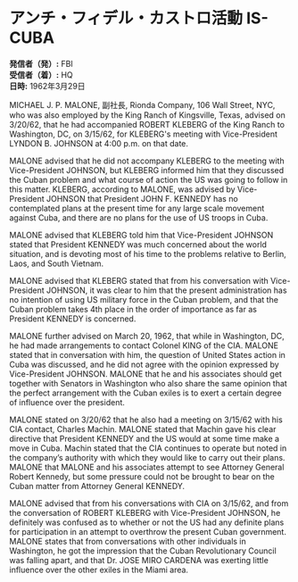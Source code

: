 # アンチ・フィデル・カストロ活動 IS-CUBA

**発信者（発）:** FBI  
**受信者（着）:** HQ  
**日時:** 1962年3月29日  

MICHAEL J. P. MALONE, 副社長, Rionda Company, 106 Wall Street, NYC, who was also employed by the King Ranch of Kingsville, Texas, advised on 3/20/62, that he had accompanied ROBERT KLEBERG of the King Ranch to Washington, DC, on 3/15/62, for KLEBERG's meeting with Vice-President LYNDON B. JOHNSON at 4:00 p.m. on that date.

MALONE advised that he did not accompany KLEBERG to the meeting with Vice-President JOHNSON, but KLEBERG informed him that they discussed the Cuban problem and what course of action the US was going to follow in this matter. KLEBERG, according to MALONE, was advised by Vice-President JOHNSON that President JOHN F. KENNEDY has no contemplated plans at the present time for any large scale movement against Cuba, and there are no plans for the use of US troops in Cuba.

MALONE advised that KLEBERG told him that Vice-President JOHNSON stated that President KENNEDY was much concerned about the world situation, and is devoting most of his time to the problems relative to Berlin, Laos, and South Vietnam.

MALONE advised that KLEBERG stated that from his conversation with Vice-President JOHNSON, it was clear to him that the present administration has no intention of using US military force in the Cuban problem, and that the Cuban problem takes 4th place in the order of importance as far as President KENNEDY is concerned.

MALONE further advised on March 20, 1962, that while in Washington, DC, he had made arrangements to contact Colonel KING of the CIA. MALONE stated that in conversation with him, the question of United States action in Cuba was discussed, and he did not agree with the opinion expressed by Vice-President JOHNSON. MALONE that he and his associates should get together with Senators in Washington who also share the same opinion that the perfect arrangement with the Cuban exiles is to exert a certain degree of influence over the president.

MALONE stated on 3/20/62 that he also had a meeting on 3/15/62 with his CIA contact, Charles Machin. MALONE stated that Machin gave his clear directive that President KENNEDY and the US would at some time make a move in Cuba. Machin stated that the CIA continues to operate but noted in the company’s authority with which they would like to carry out their plans. MALONE that MALONE and his associates attempt to see Attorney General Robert Kennedy, but some pressure could not be brought to bear on the Cuban matter from Attorney General KENNEDY.

MALONE advised that from his conversations with CIA on 3/15/62, and from the conversation of ROBERT KLEBERG with Vice-President JOHNSON, he definitely was confused as to whether or not the US had any definite plans for participation in an attempt to overthrow the present Cuban government. MALONE states that from conversations with other individuals in Washington, he got the impression that the Cuban Revolutionary Council was falling apart, and that Dr. JOSE MIRO CARDENA was exerting little influence over the other exiles in the Miami area.
